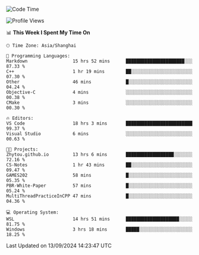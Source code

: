 <!--START_SECTION:waka-->
![Code Time](http://img.shields.io/badge/Code%20Time-1%2C981%20hrs%2050%20mins-blue)

![Profile Views](http://img.shields.io/badge/Profile%20Views-0-blue)

📊 **This Week I Spent My Time On** 

```text
🕑︎ Time Zone: Asia/Shanghai

💬 Programming Languages: 
Markdown                 15 hrs 52 mins      ██████████████████████░░░   87.33 % 
C++                      1 hr 19 mins        ██░░░░░░░░░░░░░░░░░░░░░░░   07.30 % 
Other                    46 mins             █░░░░░░░░░░░░░░░░░░░░░░░░   04.24 % 
Objective-C              4 mins              ░░░░░░░░░░░░░░░░░░░░░░░░░   00.38 % 
CMake                    3 mins              ░░░░░░░░░░░░░░░░░░░░░░░░░   00.30 % 

🔥 Editors: 
VS Code                  18 hrs 3 mins       █████████████████████████   99.37 % 
Visual Studio            6 mins              ░░░░░░░░░░░░░░░░░░░░░░░░░   00.63 % 

🐱‍💻 Projects: 
Zhytou.github.io         13 hrs 6 mins       ██████████████████░░░░░░░   72.16 % 
CS-Notes                 1 hr 43 mins        ██░░░░░░░░░░░░░░░░░░░░░░░   09.47 % 
GAMES202                 58 mins             █░░░░░░░░░░░░░░░░░░░░░░░░   05.35 % 
PBR-White-Paper          57 mins             █░░░░░░░░░░░░░░░░░░░░░░░░   05.24 % 
MultiThreadPracticeInCPP 47 mins             █░░░░░░░░░░░░░░░░░░░░░░░░   04.36 % 

💻 Operating System: 
WSL                      14 hrs 51 mins      ████████████████████░░░░░   81.75 % 
Windows                  3 hrs 18 mins       █████░░░░░░░░░░░░░░░░░░░░   18.25 % 
```


 Last Updated on 13/09/2024 14:23:47 UTC
<!--END_SECTION:waka-->